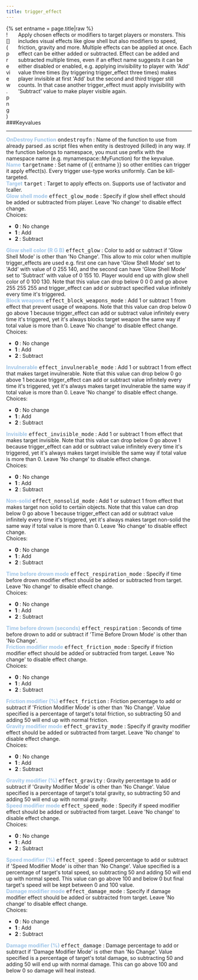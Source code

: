 ```yaml
---
title: trigger_effect
---
```

<div>{% set entname = page.title|raw %}</div>
<div class="container previewimg">
<div class="columns">
<div class="imagepadding column col-auto" markdown="1">![](preview.png)</div>
<div class="column entityentry" markdown="1">Apply chosen effects or modifiers to target players or monsters. This includes visual effects like glow shell but also modifiers to speed, friction, gravity and more. Multiple effects can be applied at once. Each effect can be either added or subtracted. Effect can be added and subtracted multiple times, even if an effect name suggests it can be either disabled or enabled, e.g. applying invisibility to player with 'Add' value three times (by triggering trigger_effect three times) makes player invisible at first 'Add' but the second and third trigger still counts. In that case another trigger_effect must apply invisibility with 'Subtract' value to make player visible again.</div>
</div>
</div>
###Keyvalues
<hr>
<div class="entityentry" markdown="1">
<span style="color:#9fc5e8;"><b>OnDestroy Function</b></span> <kbd  class="tooltip" data-tooltip="string">ondestroyfn</kbd> :
Name of the function to use from already parsed .as script files when entity is destroyed (killed) in any way. If the function belongs to namespace, you must use prefix with the namespace name (e.g. mynamespace::MyFunction) for the keyvalue.
</div>
<div class="entityentry" markdown="1">
<span style="color:#9fc5e8;"><b>Name</b></span> <kbd  class="tooltip" data-tooltip="target_source">targetname</kbd> :
Set name of {{ entname }} so other entities can trigger it apply effect(s). Every trigger use-type works uniformly. Can be kill-targeted.
</div>
<div class="entityentry" markdown="1">
<span style="color:#9fc5e8;"><b>Target</b></span> <kbd  class="tooltip" data-tooltip="target_destination">target</kbd> :
Target to apply effects on. Supports use of !activator and !caller.
</div>
<div class="entityentry" markdown="1">
<span style="color:#9fc5e8;"><b>Glow shell mode</b></span> <kbd  class="tooltip" data-tooltip="choices">effect_glow_mode</kbd> :
Specify if glow shell effect should be added or subtracted from player. Leave 'No change' to disable effect change.
<div class="accordion">
<input type="checkbox" id="accordion-1" name="accordion-checkbox" hidden>
<label class="accordion-header" for="accordion-1">
<i class="icon icon-arrow-right mr-1"></i>
Choices:
</label>
<div class="accordion-body">
<ul>
<li><b>0 </b> : No change</li>
<li><b>1 </b> : Add</li>
<li><b>2 </b> : Subtract</li>
</ul>
</div>
</div>
</div>
<div class="entityentry" markdown="1">
<span style="color:#9fc5e8;"><b>Glow shell color (R G B)</b></span> <kbd  class="tooltip" data-tooltip="color255">effect_glow</kbd> :
Color to add or subtract if 'Glow Shell Mode' is other than 'No Change'. This allow to mix color when multiple trigger_effects are used e.g. first one can have 'Glow Shell Mode' set to 'Add' with value of 0 255 140, and the second can have 'Glow Shell Mode' set to 'Subtract' with value of 0 155 10. Player would end up with glow shell color of 0 100 130. Note that this value can drop below 0 0 0 and go above 255 255 255 and trigger_effect can add or subtract specified value infinitely every time it's triggered.
</div>
<div class="entityentry" markdown="1">
<span style="color:#9fc5e8;"><b>Block weapons</b></span> <kbd  class="tooltip" data-tooltip="choices">effect_block_weapons_mode</kbd> :
Add 1 or subtract 1 from effect that prevent usage of weapons. Note that this value can drop below 0 go above 1 because trigger_effect can add or subtract value infinitely every time it's triggered, yet it's always blocks target weapon the same way if total value is more than 0. Leave 'No change' to disable effect change.
<div class="accordion">
<input type="checkbox" id="accordion-2" name="accordion-checkbox" hidden>
<label class="accordion-header" for="accordion-2">
<i class="icon icon-arrow-right mr-1"></i>
Choices:
</label>
<div class="accordion-body">
<ul>
<li><b>0 </b> : No change</li>
<li><b>1 </b> : Add</li>
<li><b>2 </b> : Subtract</li>
</ul>
</div>
</div>
</div>
<div class="entityentry" markdown="1">
<span style="color:#9fc5e8;"><b>Invulnerable</b></span> <kbd  class="tooltip" data-tooltip="choices">effect_invulnerable_mode</kbd> :
Add 1 or subtract 1 from effect that makes target invulnerable. Note that this value can drop below 0 go above 1 because trigger_effect can add or subtract value infinitely every time it's triggered, yet it's always makes target invulnerable the same way if total value is more than 0. Leave 'No change' to disable effect change.
<div class="accordion">
<input type="checkbox" id="accordion-3" name="accordion-checkbox" hidden>
<label class="accordion-header" for="accordion-3">
<i class="icon icon-arrow-right mr-1"></i>
Choices:
</label>
<div class="accordion-body">
<ul>
<li><b>0 </b> : No change</li>
<li><b>1 </b> : Add</li>
<li><b>2 </b> : Subtract</li>
</ul>
</div>
</div>
</div>
<div class="entityentry" markdown="1">
<span style="color:#9fc5e8;"><b>Invisible</b></span> <kbd  class="tooltip" data-tooltip="choices">effect_invisible_mode</kbd> :
Add 1 or subtract 1 from effect that makes target invisible. Note that this value can drop below 0 go above 1 because trigger_effect can add or subtract value infinitely every time it's triggered, yet it's always makes target invisible the same way if total value is more than 0. Leave 'No change' to disable effect change.
<div class="accordion">
<input type="checkbox" id="accordion-4" name="accordion-checkbox" hidden>
<label class="accordion-header" for="accordion-4">
<i class="icon icon-arrow-right mr-1"></i>
Choices:
</label>
<div class="accordion-body">
<ul>
<li><b>0 </b> : No change</li>
<li><b>1 </b> : Add</li>
<li><b>2 </b> : Subtract</li>
</ul>
</div>
</div>
</div>
<div class="entityentry" markdown="1">
<span style="color:#9fc5e8;"><b>Non-solid</b></span> <kbd  class="tooltip" data-tooltip="choices">effect_nonsolid_mode</kbd> :
Add 1 or subtract 1 from effect that makes target non solid to certain objects. Note that this value can drop below 0 go above 1 because trigger_effect can add or subtract value infinitely every time it's triggered, yet it's always makes target non-solid the same way if total value is more than 0. Leave 'No change' to disable effect change.
<div class="accordion">
<input type="checkbox" id="accordion-5" name="accordion-checkbox" hidden>
<label class="accordion-header" for="accordion-5">
<i class="icon icon-arrow-right mr-1"></i>
Choices:
</label>
<div class="accordion-body">
<ul>
<li><b>0 </b> : No change</li>
<li><b>1 </b> : Add</li>
<li><b>2 </b> : Subtract</li>
</ul>
</div>
</div>
</div>
<div class="entityentry" markdown="1">
<span style="color:#9fc5e8;"><b>Time before drown mode</b></span> <kbd  class="tooltip" data-tooltip="choices">effect_respiration_mode</kbd> :
Specify if time before drown modifier effect should be added or subtracted from target. Leave 'No change' to disable effect change.
<div class="accordion">
<input type="checkbox" id="accordion-6" name="accordion-checkbox" hidden>
<label class="accordion-header" for="accordion-6">
<i class="icon icon-arrow-right mr-1"></i>
Choices:
</label>
<div class="accordion-body">
<ul>
<li><b>0 </b> : No change</li>
<li><b>1 </b> : Add</li>
<li><b>2 </b> : Subtract</li>
</ul>
</div>
</div>
</div>
<div class="entityentry" markdown="1">
<span style="color:#9fc5e8;"><b>Time before drown (seconds)</b></span> <kbd  class="tooltip" data-tooltip="string">effect_respiration</kbd> :
Seconds of time before drown to add or subtract if 'Time Before Drown Mode' is other than 'No Change'.
</div>
<div class="entityentry" markdown="1">
<span style="color:#9fc5e8;"><b>Friction modifier mode</b></span> <kbd  class="tooltip" data-tooltip="choices">effect_friction_mode</kbd> :
Specify if friction modifier effect should be added or subtracted from target. Leave 'No change' to disable effect change.
<div class="accordion">
<input type="checkbox" id="accordion-7" name="accordion-checkbox" hidden>
<label class="accordion-header" for="accordion-7">
<i class="icon icon-arrow-right mr-1"></i>
Choices:
</label>
<div class="accordion-body">
<ul>
<li><b>0 </b> : No change</li>
<li><b>1 </b> : Add</li>
<li><b>2 </b> : Subtract</li>
</ul>
</div>
</div>
</div>
<div class="entityentry" markdown="1">
<span style="color:#9fc5e8;"><b>Friction modifier (%)</b></span> <kbd  class="tooltip" data-tooltip="string">effect_friction</kbd> :
Friction percentage to add or subtract if 'Friction Modifier Mode' is other than 'No Change'. Value specified is a percentage of target's total friction, so subtracting 50 and adding 50 will end up with normal friction.
</div>
<div class="entityentry" markdown="1">
<span style="color:#9fc5e8;"><b>Gravity modifier mode</b></span> <kbd  class="tooltip" data-tooltip="choices">effect_gravity_mode</kbd> :
Specify if gravity modifier effect should be added or subtracted from target. Leave 'No change' to disable effect change.
<div class="accordion">
<input type="checkbox" id="accordion-8" name="accordion-checkbox" hidden>
<label class="accordion-header" for="accordion-8">
<i class="icon icon-arrow-right mr-1"></i>
Choices:
</label>
<div class="accordion-body">
<ul>
<li><b>0 </b> : No change</li>
<li><b>1 </b> : Add</li>
<li><b>2 </b> : Subtract</li>
</ul>
</div>
</div>
</div>
<div class="entityentry" markdown="1">
<span style="color:#9fc5e8;"><b>Gravity modifier (%)</b></span> <kbd  class="tooltip" data-tooltip="string">effect_gravity</kbd> :
Gravity percentage to add or subtract if 'Gravity Modifier Mode' is other than 'No Change'. Value specified is a percentage of target's total gravity, so subtracting 50 and adding 50 will end up with normal gravity.
</div>
<div class="entityentry" markdown="1">
<span style="color:#9fc5e8;"><b>Speed modifier mode</b></span> <kbd  class="tooltip" data-tooltip="choices">effect_speed_mode</kbd> :
Specify if speed modifier effect should be added or subtracted from target. Leave 'No change' to disable effect change.
<div class="accordion">
<input type="checkbox" id="accordion-9" name="accordion-checkbox" hidden>
<label class="accordion-header" for="accordion-9">
<i class="icon icon-arrow-right mr-1"></i>
Choices:
</label>
<div class="accordion-body">
<ul>
<li><b>0 </b> : No change</li>
<li><b>1 </b> : Add</li>
<li><b>2 </b> : Subtract</li>
</ul>
</div>
</div>
</div>
<div class="entityentry" markdown="1">
<span style="color:#9fc5e8;"><b>Speed modifier (%)</b></span> <kbd  class="tooltip" data-tooltip="string">effect_speed</kbd> :
Speed percentage to add or subtract if 'Speed Modifier Mode' is other than 'No Change'. Value specified is a percentage of target's total speed, so subtracting 50 and adding 50 will end up with normal speed. This value can go above 100 and below 0 but final target's speed will be kept between 0 and 100 value.
</div>
<div class="entityentry" markdown="1">
<span style="color:#9fc5e8;"><b>Damage modifier mode</b></span> <kbd  class="tooltip" data-tooltip="choices">effect_damage_mode</kbd> :
Specify if damage modifier effect should be added or subtracted from target. Leave 'No change' to disable effect change.
<div class="accordion">
<input type="checkbox" id="accordion-10" name="accordion-checkbox" hidden>
<label class="accordion-header" for="accordion-10">
<i class="icon icon-arrow-right mr-1"></i>
Choices:
</label>
<div class="accordion-body">
<ul>
<li><b>0 </b> : No change</li>
<li><b>1 </b> : Add</li>
<li><b>2 </b> : Subtract</li>
</ul>
</div>
</div>
</div>
<div class="entityentry" markdown="1">
<span style="color:#9fc5e8;"><b>Damage modifier (%)</b></span> <kbd  class="tooltip" data-tooltip="string">effect_damage</kbd> :
Damage percentage to add or subtract if 'Damage Modifier Mode' is other than 'No Change'. Value specified is a percentage of target's total damage, so subtracting 50 and adding 50 will end up with normal damage. This can go above 100 and below 0 so damage will heal instead.
</div>
